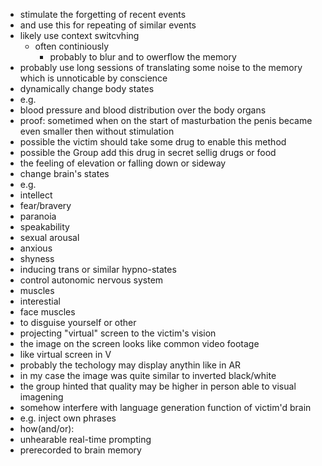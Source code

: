 - stimulate the forgetting of recent events
 - and use this for repeating of similar events
 - likely use context switcvhing
   - often continiously
     - probably to blur and to owerflow the memory
 - probably use long sessions of translating some noise to the memory which is unnoticable by conscience
- dynamically change body states
 - e.g.
  - blood pressure and blood distribution over the body organs
   - proof: sometimed when on the start of masturbation the penis became even smaller then without stimulation
 - possible the victim should take some drug to enable this method
  - possible the Group add this drug in secret sellig drugs or food
 - the feeling of elevation or falling down or sideway
 - change brain's states
  - e.g.
   - intellect
   - fear/bravery
   - paranoia
   - speakability
   - sexual arousal
   - anxious
   - shyness
   - inducing trans or similar hypno-states
- control autonomic nervous system
 - muscles
  - interestial
  - face muscles
   - to disguise yourself or other
- projecting "virtual" screen to the victim's vision
 - the image on the screen looks like common video footage
  - like virtual screen in V
 - probably the techology may display anythin like in AR
  - in my case the image was quite similar to inverted black/white
   - the group hinted that quality may be higher in person able to visual imagening
- somehow interfere with language generation function of victim'd brain
 - e.g. inject own phrases
 - how(and/or):
  - unhearable real-time prompting
  - prerecorded to brain memory
 